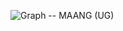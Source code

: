 ![Graph -- MAANG (UG)](https://github.com/Mehul237/A2Z-DSA-Course/assets/117193057/36efd25a-5458-4c35-9f3b-ba6a248f5e09)
